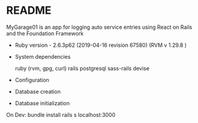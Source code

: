 # README

MyGarage01 is an app for logging auto service entries using React on Rails and the Foundation Framework


* Ruby version - 2.6.3p62 (2019-04-16 revision 67580) (RVM v 1.29.8 )

* System dependencies 
  
  ruby (rvm, gpg, curl)
  rails
  postgresql
  sass-rails
  devise

* Configuration
* Database creation
* Database initialization

On Dev: 
  bundle install
  rails s
  localhost:3000